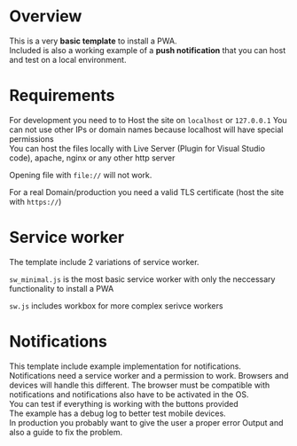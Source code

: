 # Overview
This is a very **basic template** to install a PWA.<br>
Included is also a working example of a **push notification** that you can host
and test on a local environment.

# Requirements
For development you need to to Host the site on `localhost` or `127.0.0.1`
You can not use other IPs or domain names because localhost will have special
permissions<br>
You can host the files locally with Live Server (Plugin for Visual Studio code), apache, nginx or any other http server

Opening  file with `file://` will not work.

For a real Domain/production you need a valid TLS certificate
(host the site with `https://`)

# Service worker
The template include 2 variations of service worker. 

`sw_minimal.js` is the most basic service worker with only the neccessary functionality to install a PWA

`sw.js` includes workbox for more complex serivce workers


# Notifications
This template include example implementation for notifications. 
Notifications need a service worker and a permission to work. Browsers and 
devices will handle this different. The browser must be compatible with 
notifications and notifications also have to be activated in the OS.<br>
You can test if everything is working with the buttons provided<br>
The example has a debug log to better test mobile devices.<br>
In production you probably want to give the user a proper error Output and also
a guide to fix the problem.